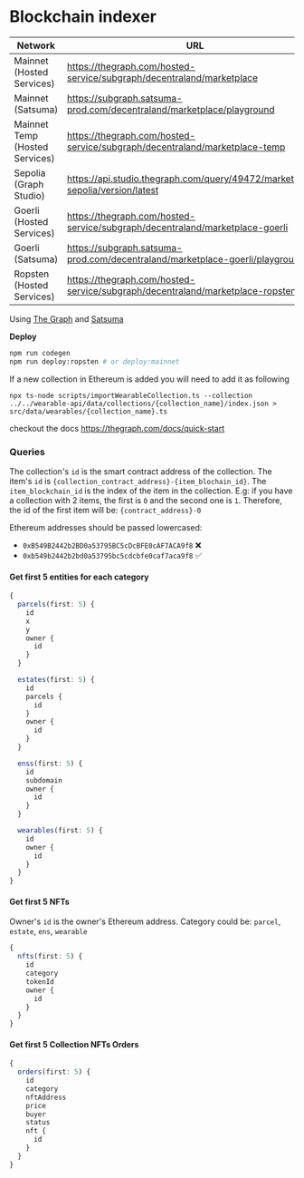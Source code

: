 # Blockchain indexer

|Network|URL|Current|Previous|
|-|-|-|-|
|Mainnet (Hosted Services)|https://thegraph.com/hosted-service/subgraph/decentraland/marketplace|QmPdVPhDvK3bs8cmUeFeMAYRYky6yqYE9jYwpcMdi4QCdB|Qmf8fcWxGiKcxffcWRfhbAb36HEvXFNXsoRunuf4sPR1Bp|
|Mainnet (Satsuma)|https://subgraph.satsuma-prod.com/decentraland/marketplace/playground|QmPdVPhDvK3bs8cmUeFeMAYRYky6yqYE9jYwpcMdi4QCdB|Qmf8fcWxGiKcxffcWRfhbAb36HEvXFNXsoRunuf4sPR1Bp|
|Mainnet Temp (Hosted Services)|https://thegraph.com/hosted-service/subgraph/decentraland/marketplace-temp|QmPT9v6EsqqCA8BzrYtArJL54mVgfH81FzFTX2gLv9XcSp|QmR9z6HJpRP9tSPLNPWkQ67JbDP4wzM4hBVkWmbgdKBCuo|
|Sepolia (Graph Studio)|https://api.studio.thegraph.com/query/49472/marketplace-sepolia/version/latest|QmTu8KKidkfRaCCvEHdBnWhRfLRLwPmhHpfRFxTk2wPAzN|-|
|Goerli (Hosted Services)|https://thegraph.com/hosted-service/subgraph/decentraland/marketplace-goerli|QmS2GCuAkzH2kNDYe2pA9HkRTPLpC5DpbXRqhQW93exZEM|QmRDXpMaGDL2Sq9Jfw7VfPz6aTfJNorEcY5LfhyQGgHeRY|
|Goerli (Satsuma)|https://subgraph.satsuma-prod.com/decentraland/marketplace-goerli/playground|QmS2GCuAkzH2kNDYe2pA9HkRTPLpC5DpbXRqhQW93exZEM|-|
|Ropsten (Hosted Services)|https://thegraph.com/hosted-service/subgraph/decentraland/marketplace-ropsten|QmZTADndoP4XRoWGVoQuaz8WTATx3UDXMn5SdE3GfkErkW|QmfHCGhLTZV8v2duxDkKtPZKMEdJM7X8YGRj2UvqmrAUBB|

Using [The Graph](https://thegraph.com) and [Satsuma](https://www.satsuma.xyz/)

**Deploy**

```bash
npm run codegen
npm run deploy:ropsten # or deploy:mainnet
```

If a new collection in Ethereum is added you will need to add it as following

```
npx ts-node scripts/importWearableCollection.ts --collection ../../wearable-api/data/collections/{collection_name}/index.json > src/data/wearables/{collection_name}.ts
```

checkout the docs https://thegraph.com/docs/quick-start

### Queries

The collection's `id` is the smart contract address of the collection.
The item's `id` is `{collection_contract_address}-{item_blochain_id}`. The `item_blockchain_id` is the index of the item in the collection. E.g: if you have a collection with 2 items, the first is `0` and the second one is `1`. Therefore, the id of the first item will be: `{contract_address}-0`

Ethereum addresses should be passed lowercased:

- `0xB549B2442b2BD0a53795BC5cDcBFE0cAF7ACA9f8` ❌
- `0xb549b2442b2bd0a53795bc5cdcbfe0caf7aca9f8` ✅

#### Get first 5 entities for each category

```typescript
{
  parcels(first: 5) {
    id
    x
    y
    owner {
      id
    }
  }

  estates(first: 5) {
    id
    parcels {
      id
    }
    owner {
      id
    }
  }

  enss(first: 5) {
    id
    subdomain
    owner {
      id
    }
  }

  wearables(first: 5) {
    id
    owner {
      id
    }
  }
}
```

#### Get first 5 NFTs

Owner's `id` is the owner's Ethereum address.
Category could be: `parcel`, `estate`, `ens`, `wearable`

```typescript
{
  nfts(first: 5) {
    id
    category
    tokenId
    owner {
      id
    }
  }
}
```

#### Get first 5 Collection NFTs Orders

```typescript
{
  orders(first: 5) {
    id
    category
    nftAddress
    price
    buyer
    status
    nft {
      id
    }
  }
}
```
